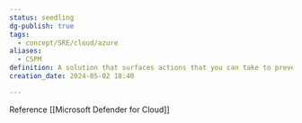 ```yaml
---
status: seedling
dg-publish: true
tags:
  - concept/SRE/cloud/azure
aliases:
  - CSPM
definition: A solution that surfaces actions that you can take to prevent breaches
creation_date: 2024-05-02 18:40

---
```

Reference [[Microsoft Defender for Cloud]]
